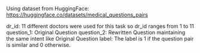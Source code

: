 

Using dataset from HuggingFace:
https://huggingface.co/datasets/medical_questions_pairs

dr_id: 11 different doctors were used for this task so dr_id ranges from 1 to 11
question_1: Original Question
question_2: Rewritten Question maintaining the same intent like Original Question
label: The label is 1 if the question pair is similar and 0 otherwise.